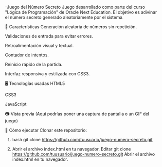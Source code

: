 -Juego del Número Secreto
Juego desarrollado como parte del curso "Lógica de Programación" de Oracle Next Education.
El objetivo es adivinar el número secreto generado aleatoriamente por el sistema.

🚀 Características
Generación aleatoria de números sin repetición.

Validaciones de entrada para evitar errores.

Retroalimentación visual y textual.

Contador de intentos.

Reinicio rápido de la partida.

Interfaz responsiva y estilizada con CSS3.

🖥 Tecnologías usadas
HTML5

CSS3

JavaScript

📷 Vista previa
(Aquí podrías poner una captura de pantalla o un GIF del juego)

📂 Cómo ejecutar
Clonar este repositorio:

1.
   bash
git clone https://github.com/tuusuario/juego-numero-secreto.git

2. Abrir el archivo index.html en tu navegador.
Editar
git clone https://github.com/tuusuario/juego-numero-secreto.git
Abrir el archivo index.html en tu navegador.
